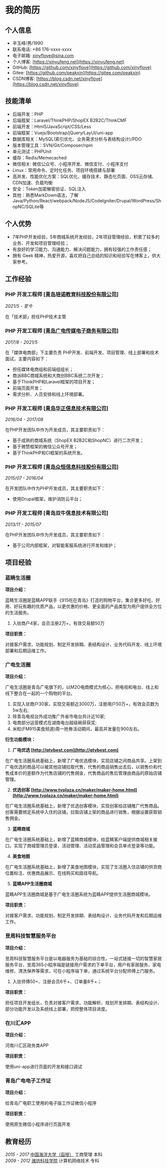 # 我的简历

## 个人信息

- 辛玉峰/男/1990
- 联系电话: +86 176-xxxx-xxxx
- 电子邮箱: [xinyflove&#64;sina.com](xinyflove&#64;sina.com)
- 个人博客: [https://xinyufeng.net](https://xinyufeng.net)
- GitHub: [https://github.com/xinyflove](https://github.com/xinyflove)
- Gitee: [https://github.com/peakxin](https://gitee.com/peakxin)
- CSDN博客: [https://blog.csdn.net/xinyflove](https://blog.csdn.net/xinyflove)

## 技能清单

- 后端开发：PHP
- 后端框架：Laravel/ThinkPHP/ShopEX B2B2C/ThinkCMF
- 前端开发：Html5/JavaScript/CSS/Less
- 前端框架：Vuejs/Bootstrap/jQuery/LayUI/uni-app
- 数据库相关：MySQL(索引优化、业务需求分析与表结构设计)/PDO
- 版本管理工具：SVN/Git/Composer/npm
- 单元测试：PHPUnit
- 缓存：Redis/Memecached
- 微信相关: 微信公众号、小程序开发、微信支付、小程序支付
- Linux：常用命令、定时化任务、项目环境搭建与部署
- 高并发、性能优化方案：SQL优化、缓存技术、静态化页面、OSS云存储、CDN加速、负载均衡
- 安全：Token加密解密验证、SQL注入
- 其他：熟悉MarkDown语法，了解Java/Python/React/webpack/NodeJS/CodeIgniter/Drupal/WordPress/ShopNC/SQLite等

## 个人优势

- 7年PHP开发经验，5年商城系统开发经验，2年项目管理经验，积累了较多的业务、开发和项目管理经验；
- 有良好的学习能力、沟通能力、解决问题能力，拥有较强的工作责任感；
- 拥有 Geek 精神，热爱开源，喜欢把自己总结的知识和经验写在博客上，供大家参考。

## 工作经验

### **PHP 开发工程师** [[青岛培诺教育科技股份有限公司](https://www.pennon.com.cn/)]

*2021/5 - 至今*

在「技术部」担任PHP技术主管


### **PHP 开发工程师** [[青岛广电传媒电子商务有限公司](http://www.qtvinfo.com)]

*2017/8 - 2021/5*

在「媒体电商部」下主要负责 PHP开发、前端开发、项目管理、线上部署和技术面试，主要内容如下：

* 担任媒体电商组和前端组组长；
* 商派BBC商城系统和大商创BBC系统二次开发；
* 基于ThinkPHP和Laravel框架的项目开发；
* 前端页面开发；
* 需求分析、人员安排和线上环境部署。


### **PHP 开发工程师** [[青岛华正信息技术有限公司](http://www.huazhenginfo.com)]

*2016/04 - 2017/08*

在PHP开发团队中作为开发成员，其主要职责如下：

* 基于成熟的商城系统（ShopEX B2B2C和ShopNC）进行二次开发；
* 基于微赞框架的微信公众号开发；
* 基于ThinkPHP和CI框架的系统开发。


### **PHP 开发工程师** [[青岛众恒信息科技股份有限公司](http://www.zehin.com.cn)]

*2015/07 - 2016/04*

在开发团队中作为PHP开发成员，其主要职责如下：

* 使用Drupal框架，维护消防云平台；

### **PHP 开发工程师** [青岛双牛信息技术有限公司]

*2013/11 - 2015/07*

在PHP开发团队中作为开发成员，其主要职责如下：

* 基于公司内部框架，对智能客服系统进行开发和维护；

## 项目经验

### 蓝睛生活圈

**项目介绍：**

蓝睛生活圈是蓝睛APP联手《915吃在青岛》打造的购物平台，集合更多好吃、好用、好玩有趣的优质产品，以更优惠的价格、更全面的产品类型为用户提供全方位的生活服务。
1. 入驻商户4家，会员注册2万+，有效交易额50万

**项目职责：**

对接客户需求、功能规划、制定开发排期、表结构设计、业务代码开发、线上环境部署和后期运维工作。

### 广电生活圈 
 
**项目介绍：**

广电生活圈是青岛广电旗下的，以M2O电商模式为核心，把电视和电台、线上和线下整合在一起的一个购物的平台。
1. 实现入驻商户30家，实现交易额近3000万，注册用户50万+，有效会员数为5w左右;
2. 除青岛电视台外成功推广外省市电台共计近10家;
3. 电商部分运营模式在湖南电台超级碗获获奖;
4. 米粒(FM915美食频道)周一抢券活动期间，最高并发量在900左右。

**衍生功能模块：**

1. **广电优选 [http://qtvbest.com](http://qtvbest.com)**

在广电生活圈系统基础上，新增了广电优选模块，实现店铺之间商品共享。上架到广电优选的商品可以被其他店铺拉取代售，代售的商品销售出去后，以销售价和代售成本价的差额作为代售店铺的代售佣金，代售商品的售后管理由商品的原始店铺管理。

2. **优选创客 [http://www.tvplaza.cn/maker/maker-home.html](http://www.tvplaza.cn/maker/maker-home.html)** 

在广电生活圈系统基础上，新增了优选创客模块，实现创客给店铺推广代售商品。创客需要绑定系统中入住的店铺，拉取店铺上架的商品进行销售，根据设置获取销售佣金。

3. **蓝睛商城**

在广电生活圈系统基础上，新增了蓝睛商城模块，给蓝睛客户端提供商城相关接口。实现了商城管理员登录、活动管理、活动奖品管理和会员单点登录等功能。

4. **美食地图**

在广电生活圈系统基础上，新增了美食地图模块，实现了生活圈入住店铺的供货商位置标注、优惠商品展示、在线购买和路径导航。

5. **蓝睛APP生活圈商城**

蓝睛APP生活圈商城是基于广电生活圈系统为蓝睛APP提供生活圈商城模块。

**项目职责：**

对接客户需求、功能规划、制定开发排期、表结构设计、业务代码开发和后期运维工作。

### 昱周科技智慧服务平台

**项目介绍：**

昱周科技智慧服务平台是以电器服务为基础的综合性，一站式链接一切的智慧家居服务平台，昱周365小程序端是链接用户需求的下单平台，用户有家居服务、家电维修、清洗保养等需求，可在小程序端下单，通过系统平台分配师傅上门服务。
1. 入驻师傅50+、注册会员6千+、订单量8千+；

**项目职责：**

担任项目开发组长，负责对接客户需求、功能解析、规划开发排期、表结构设计、部分功能开发以及系统线上部署，把控整体项目进度。

### 在川汇APP

**项目介绍：**

河南川汇区政务类APP

**项目职责：**

使用uni-app进行页面的开发和接口调试

### 青岛广电电子工作证

**项目介绍：**

给青岛广电职工使用的电子版工作证微信小程序

**项目职责：**

使用原生微信小程序进行页面开发


## 教育经历

*2015 - 2017* [中国海洋大学（函授）](http://jxjy.ouc.edu.cn/) 工商管理 本科  
*2009 - 2012* [潍坊科技学院](http://www.wfust.edu.cn/) 计算机网络技术 专科

